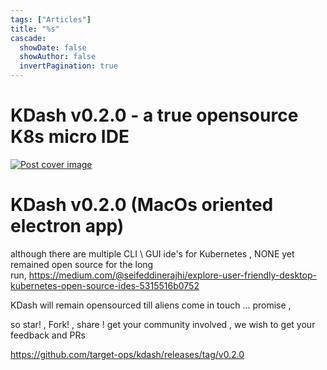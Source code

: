 ```yaml
---
tags: ["Articles"]
title: "%s"
cascade:
  showDate: false
  showAuthor: false
  invertPagination: true
---
```



KDash v0.2.0 - a true opensource K8s micro IDE
==============================================

[![Post cover image](https://res.cloudinary.com/daily-now/image/upload/s--IINXUhH6--/f_auto/v1719487096/posts/1DlKJGw4G)](https://res.cloudinary.com/daily-now/image/upload/s--IINXUhH6--/f_auto/v1719487096/posts/1DlKJGw4G)

KDash v0.2.0 (MacOs oriented electron app)
==========================================

although there are multiple CLI \ GUI ide's for Kubernetes , NONE yet remained open source for the long run, <https://medium.com/@seifeddinerajhi/explore-user-friendly-desktop-kubernetes-open-source-ides-5315516b0752>

KDash will remain opensourced till aliens come in touch ... promise ,

so star! , Fork! , share ! get your community involved , we wish to get your feedback and PRs

<https://github.com/target-ops/kdash/releases/tag/v0.2.0>